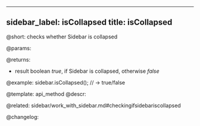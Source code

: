 
---
sidebar_label: isCollapsed
title: isCollapsed
---          

@short: checks whether Sidebar is collapsed


@params:


@returns:
- result		boolean			<i>true</i>, if Sidebar is collapsed, otherwise <i>false</i>


@example:
sidebar.isCollapsed(); // -> true/false


@template: api_method
@descr:

@related: sidebar/work_with_sidebar.md#checkingifsidebariscollapsed



@changelog:



